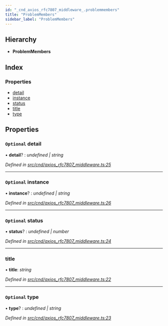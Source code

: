 ```yaml
---
id: "_cnd_axios_rfc7807_middleware_.problemmembers"
title: "ProblemMembers"
sidebar_label: "ProblemMembers"
---
```


## Hierarchy

* **ProblemMembers**

## Index

### Properties

* [detail](_cnd_axios_rfc7807_middleware_.problemmembers.md#optional-detail)
* [instance](_cnd_axios_rfc7807_middleware_.problemmembers.md#optional-instance)
* [status](_cnd_axios_rfc7807_middleware_.problemmembers.md#optional-status)
* [title](_cnd_axios_rfc7807_middleware_.problemmembers.md#title)
* [type](_cnd_axios_rfc7807_middleware_.problemmembers.md#optional-type)

## Properties

### `Optional` detail

• **detail**? : *undefined | string*

*Defined in [src/cnd/axios_rfc7807_middleware.ts:25](https://github.com/comit-network/comit-js-sdk/blob/a4cf34a/src/cnd/axios_rfc7807_middleware.ts#L25)*

___

### `Optional` instance

• **instance**? : *undefined | string*

*Defined in [src/cnd/axios_rfc7807_middleware.ts:26](https://github.com/comit-network/comit-js-sdk/blob/a4cf34a/src/cnd/axios_rfc7807_middleware.ts#L26)*

___

### `Optional` status

• **status**? : *undefined | number*

*Defined in [src/cnd/axios_rfc7807_middleware.ts:24](https://github.com/comit-network/comit-js-sdk/blob/a4cf34a/src/cnd/axios_rfc7807_middleware.ts#L24)*

___

###  title

• **title**: *string*

*Defined in [src/cnd/axios_rfc7807_middleware.ts:22](https://github.com/comit-network/comit-js-sdk/blob/a4cf34a/src/cnd/axios_rfc7807_middleware.ts#L22)*

___

### `Optional` type

• **type**? : *undefined | string*

*Defined in [src/cnd/axios_rfc7807_middleware.ts:23](https://github.com/comit-network/comit-js-sdk/blob/a4cf34a/src/cnd/axios_rfc7807_middleware.ts#L23)*
